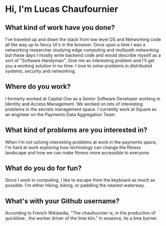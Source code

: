 # Hi, I'm Lucas Chaufournier

## What kind of work have you done?
I've traveled up and down the stack from low level OS and Networking code all the way up to fancy UI's in the browser. Once upon a time I was a networking researcher studying edge computing and multipath networking but these days I mostly write backend code and would describe myself as a sort of "Software Handyman". Give me an interesting problem and I'll get you a working solution in no time. I love to solve problems in distributed systems, security and networking. 

## Where do you work? 
I formerly worked at Capital One as a Senior Software Developer working in Identity and Access Management. We worked on lots of interesting problems in the secrets management space. I currently work at Square as an engineer on the Payments Data Aggregation Team. 

## What kind of problems are you interested in?
When I'm not solving interesting problems at work in the payments space, I'm hard at work exploring how technology can change the fitness landscape and how we can make fitness more accessible to everyone. 

## What do you do for fun? 
Since I work in computing, I like to escape from the keyboard as much as possible. I'm either hiking, biking, or paddling the nearest waterway. 

## What's with your Github username?
According to French Wikipedia, "The chaufournier is, in the production of quicklime , the worker driver of the lime kiln." In essence, its a lime burner.


<!--
**thelimeburner/thelimeburner** is a ✨ _special_ ✨ repository because its `README.md` (this file) appears on your GitHub profile.

Here are some ideas to get you started:

- 🔭 I’m currently working on ...
- 🌱 I’m currently learning ...
- 👯 I’m looking to collaborate on ...
- 🤔 I’m looking for help with ...
- 💬 Ask me about ...
- 📫 How to reach me: ...
- 😄 Pronouns: ...
- ⚡ Fun fact: ...
-->
